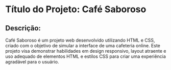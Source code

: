 # Título do Projeto: Café Saboroso

## Descrição:

Café Saboroso é um projeto web desenvolvido utilizando HTML e CSS, criado com o objetivo de simular a interface de uma cafeteria online. Este projeto visa demonstrar habilidades em design responsivo, layout atraente e uso adequado de elementos HTML e estilos CSS para criar uma experiência agradável para o usuário.
